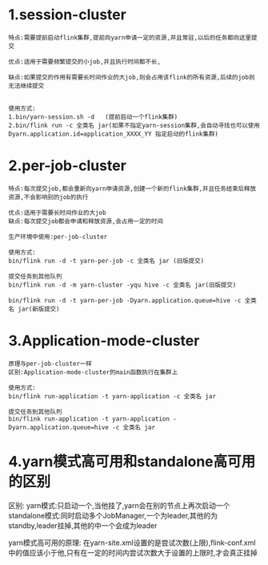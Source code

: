 # 1.session-cluster
    特点:需要提前启动flink集群,提前向yarn申请一定的资源,并且常驻,以后的任务都向这里提交

    优点:适用于需要频繁提交的小job,并且执行时间都不长,

    缺点:如果提交的作用有需要长时间作业的大job,则会占用该flink的所有资源,后续的job则无法继续提交


    使用方式:
    1.bin/yarn-session.sh -d   (提前启动一个flink集群)
    2.bin/flink run -c 全类名 jar(如果不指定yarn-session集群,会自动寻找也可以使用Dyarn.application.id=application_XXXX_YY 指定启动的flink集群)

# 2.per-job-cluster
    特点:每次提交job,都会重新向yarn申请资源,创建一个新的flink集群,并且任务结束后释放资源,不会影响别的job的执行

    优点:适用于需要长时间作业的大job
    缺点:每次提交job都会申请和释放资源,会占用一定的时间

    生产环境中使用:per-job-cluster

    使用方式:
    bin/flink run -d -t yarn-per-job -c 全类名 jar (旧版提交)

    提交任务到其他队列
    bin/flink run -d -m yarn-cluster -yqu hive -c 全类名 jar(旧版提交)

    bin/flink run -d -t yarn-per-job -Dyarn.application.queue=hive -c 全类名 jar(新版提交)
# 3.Application-mode-cluster
    原理与per-job-cluster一样
    区别:Application-mode-cluster的main函数执行在集群上

    使用方式:
    bin/flink run-application -t yarn-application -c 全类名 jar

    提交任务到其他队列
    bin/flink run-application -t yarn-application -Dyarn.application.queue=hive -c 全类名 jar


# 4.yarn模式高可用和standalone高可用的区别
区别:
yarn模式:只启动一个,当他挂了,yarn会在别的节点上再次启动一个
standalone模式:同时启动多个JobManager,一个为leader,其他的为standby,leader挂掉,其他的中一个会成为leader

yarn模式高可用的原理:
在yarn-site.xml设置的是尝试次数(上限),flink-conf.xml中的值应该小于他,只有在一定的时间内尝试次数大于设置的上限时,才会真正挂掉   